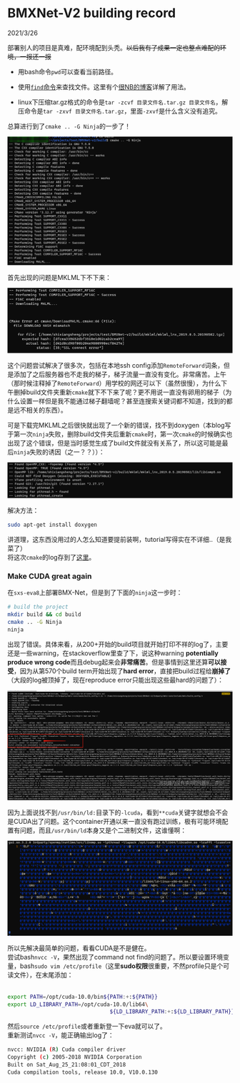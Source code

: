 # BMXNet-V2 building record  

2021/3/26  

部署别人的项目是真难，配环境配到头秃。~~以后我有了成果一定也整点难配的环境，一报还一报~~  

* 用bash命令`pwd`可以查看当前路径。  

* 使用[`find`命令](https://www.runoob.com/linux/linux-comm-find.html)来查找文件。这里有个[很NB的博客](https://blog.csdn.net/l_liangkk/article/details/81294260)详解了用法。  

* linux下压缩tar.gz格式的命令是`tar -zcvf 目录文件名.tar.gz 目录文件名`，解压命令是`tar -zxvf 目录文件名.tar.gz`，里面`-zxvf`是什么含义没有追究。  


总算进行到了`cmake .. -G Ninja`的一步了！

![](https://raw.githubusercontent.com/YouCaiJun98/MyPicBed/main/imgs/202103260003.png)  

首先出现的问题是MKLML下不下来：  

![](https://raw.githubusercontent.com/YouCaiJun98/MyPicBed/main/imgs/202103260004.png)  

这个问题尝试解决了很多次，包括在本地ssh config添加`RemoteForward`词条，但是添加了之后服务器也不走我的梯子，梯子流量一直没有变化。非常痛苦。上午（那时候注释掉了`RemoteForward`）用学校的网还可以下（虽然很慢），为什么下午删掉build文件夹重新`cmake`就下不下来了呢？更不用说一直没有卵用的梯子（为什么设置一样但是我不能通过梯子翻墙呢？甚至连搜索关键词都不知道，找到的都是远不相关的东西）。  

可是下载完MKLML之后很快就出现了一个新的错误，找不到doxygen（本blog写于第一次`ninja`失败，删除build文件夹后重新`cmake`时，第一次`cmake`的时候确实也出现了这个错误，但是当时感觉生成了build文件就没有关系了，所以这可能是最后`ninja`失败的诱因（之一？？））：  

![](https://raw.githubusercontent.com/YouCaiJun98/MyPicBed/main/imgs/202103260005.png)  

解决方法：  

```bash  
sudo apt-get install doxygen
```  

讲道理，这东西没用过的人怎么知道要提前装啊，tutorial写得实在不详细..（是我菜了）  
将这次`cmake`的log存到了[这里]()。  






### Make CUDA great again  
在`sxs-eva8`上部署BMX-Net，但是到了下面的`ninja`这一步时：  

```bash  
# build the project
mkdir build && cd build
cmake .. -G Ninja
ninja
```  

出现了错误。具体来看，从200+开始的build项目就开始打印不祥的log了，主要还是一些warning，在stackoverflow里查了下，说这种warning **potentially produce wrong code**而且debug起来会**非常痛苦**。但是事情到这里还算**可以接受**，因为从第570个build term开始出现了**hard error**，直接把build过程给**崩掉了**（大段的log被顶掉了，现在reproduce error只能出现这些最hard的问题了）：  

![](https://raw.githubusercontent.com/YouCaiJun98/MyPicBed/main/imgs/202103260001.png)  

因为上面说找不到`/usr/bin/ld:`目录下的`-lcuda`，看到`**cuda`关键字就想会不会是CUDA出了问题。这个container开通以来一直没有跑过训练，极有可能环境配置有问题，而且`/usr/bin/ld`本身又是个二进制文件，这谁懂啊：  

![](https://raw.githubusercontent.com/YouCaiJun98/MyPicBed/main/imgs/202103260002.png)  

所以先解决最简单的问题，看看CUDA是不是健在。  
尝试bash`nvcc -V`，果然出现了command not find的问题了。所以要设置环境变量，bash`sudo vim /etc/profile`（这里**sudo权限**很重要，不然profile只是个可读文件），在末尾添加：  

```bash  

export PATH=/opt/cuda-10.0/bin${PATH:+:${PATH}}
export LD_LIBRARY_PATH=/opt/cuda-10.0/lib64\
                                ${LD_LIBRARY_PATH:+:${LD_LIBRARY_PATH}}
```  

然后`source /etc/profile`或者重新登一下eva就可以了。  
重新测试`nvcc -V`，能正确输出log了：  

```bash  
nvcc: NVIDIA (R) Cuda compiler driver
Copyright (c) 2005-2018 NVIDIA Corporation
Built on Sat_Aug_25_21:08:01_CDT_2018
Cuda compilation tools, release 10.0, V10.0.130
```  

